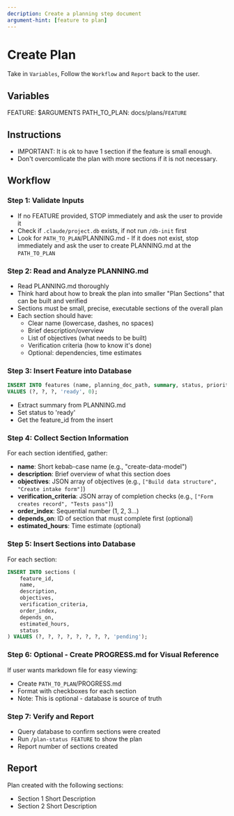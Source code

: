 ```yaml
---
decription: Create a planning step document
argument-hint: [feature to plan]
---
```


# Create Plan
Take in `Variables`, Follow the `Workflow` and `Report` back to the user.

## Variables
FEATURE: $ARGUMENTS
PATH_TO_PLAN: docs/plans/`FEATURE`

## Instructions
- IMPORTANT: It is ok to have 1 section if the feature is small enough.
- Don't overcomlicate the plan with more sections if it is not necessary.

## Workflow

### Step 1: Validate Inputs
- If no FEATURE provided, STOP immediately and ask the user to provide it
- Check if `.claude/project.db` exists, if not run `/db-init` first
- Look for `PATH_TO_PLAN`/PLANNING.md - If it does not exist, stop immediately and ask the user to create PLANNING.md at the `PATH_TO_PLAN`

### Step 2: Read and Analyze PLANNING.md
- Read PLANNING.md thoroughly
- Think hard about how to break the plan into smaller "Plan Sections" that can be built and verified
- Sections must be small, precise, executable sections of the overall plan
- Each section should have:
  - Clear name (lowercase, dashes, no spaces)
  - Brief description/overview
  - List of objectives (what needs to be built)
  - Verification criteria (how to know it's done)
  - Optional: dependencies, time estimates

### Step 3: Insert Feature into Database
```sql
INSERT INTO features (name, planning_doc_path, summary, status, priority)
VALUES (?, ?, ?, 'ready', 0);
```
- Extract summary from PLANNING.md
- Set status to 'ready'
- Get the feature_id from the insert

### Step 4: Collect Section Information
For each section identified, gather:
- **name**: Short kebab-case name (e.g., "create-data-model")
- **description**: Brief overview of what this section does
- **objectives**: JSON array of objectives (e.g., `["Build data structure", "Create intake form"]`)
- **verification_criteria**: JSON array of completion checks (e.g., `["Form creates record", "Tests pass"]`)
- **order_index**: Sequential number (1, 2, 3...)
- **depends_on**: ID of section that must complete first (optional)
- **estimated_hours**: Time estimate (optional)

### Step 5: Insert Sections into Database
For each section:
```sql
INSERT INTO sections (
    feature_id,
    name,
    description,
    objectives,
    verification_criteria,
    order_index,
    depends_on,
    estimated_hours,
    status
) VALUES (?, ?, ?, ?, ?, ?, ?, ?, 'pending');
```

### Step 6: Optional - Create PROGRESS.md for Visual Reference
If user wants markdown file for easy viewing:
- Create `PATH_TO_PLAN`/PROGRESS.md
- Format with checkboxes for each section
- Note: This is optional - database is source of truth

### Step 7: Verify and Report
- Query database to confirm sections were created
- Run `/plan-status FEATURE` to show the plan
- Report number of sections created 

## Report
Plan created with the following sections:
- Section 1 Short Description
- Section 2 Short Description
